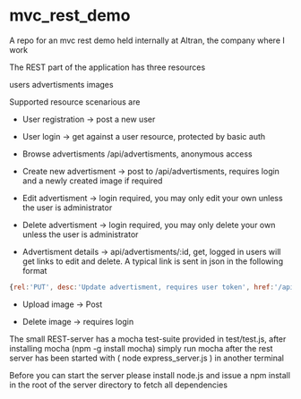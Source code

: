 mvc_rest_demo
=============

A repo for an mvc rest demo held internally at Altran, the company where I work

The REST part of the application has three resources

users
advertisments
images

Supported resource scenarious are

* User registration -> post a new user

* User login -> get against a user resource, protected by basic auth

* Browse advertisments  /api/advertisments, anonymous access

* Create new advertisment -> post to /api/advertisments, requires login and a newly created image if required

* Edit advertisment -> login required, you may only edit your own unless the user is administrator

* Delete advertisment -> login required, you may only delete your own unless the user is administrator

* Advertisment details -> api/advertisments/:id, get, logged in users will get links to edit and delete. A typical link is sent in json in the following format 
```javascript
{rel:'PUT', desc:'Update advertisment, requires user token', href:'/api/advertisment/123435'}
```

* Upload image -> Post

* Delete image -> requires login

The small REST-server has a mocha test-suite provided in test/test.js, after installing mocha (npm -g install mocha) 
simply run mocha after the rest server has been started with ( node express_server.js ) in another terminal

Before you can start the server please install node.js and issue a npm install in the root of the server directory 
to fetch all dependencies



